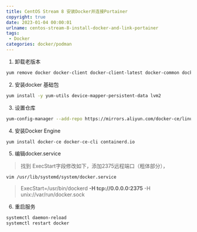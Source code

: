 ```yaml
---
title: CentOS Stream 8 安装Docker并连接Portainer
copyright: true
date: 2023-01-04 00:00:01
urlname: centos-stream-8-install-docker-and-link-portainer
tags: 
 - Docker
categories: docker/podman
---
```


1. 卸载老版本
```bash
yum remove docker docker-client docker-client-latest docker-common docker-latest docker-latest-logrotate docker-logrotate docker-engine
```

2. 安装docker 基础包
```bash
yum install -y yum-utils device-mapper-persistent-data lvm2
```

3. 设置仓库
```bash
yum-config-manager --add-repo https://mirrors.aliyun.com/docker-ce/linux/centos/docker-ce.repo
```

4. 安装Docker Engine 
```bash
yum install docker-ce docker-ce-cli containerd.io
```

5. 编辑docker.service
>找到 ExecStart字段修改如下，添加2375远程端口（粗体部分），
```bash
vim /usr/lib/systemd/system/docker.service
```
>ExecStart=/usr/bin/dockerd **-H tcp://0.0.0.0:2375** -H unix://var/run/docker.sock

6. 重启服务
```bash
systemctl daemon-reload
systemctl restart docker
```